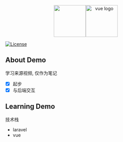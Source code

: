 <p align="center"><img src="https://laravel.com/assets/img/components/logo-laravel.svg" height=100><img class="hero-logo" src="https://cn.vuejs.org//images/logo.png" height=100 alt="vue logo"></p>

<p align="center">

<a href="https://packagist.org/packages/laravel/framework"><img src="https://poser.pugx.org/laravel/framework/license.svg" alt="License"></a>
</p>

## About Demo

学习来源视频, 仅作为笔记

- [x] 起步
- [x] 与后端交互

## Learning Demo

技术栈

* laravel
* vue